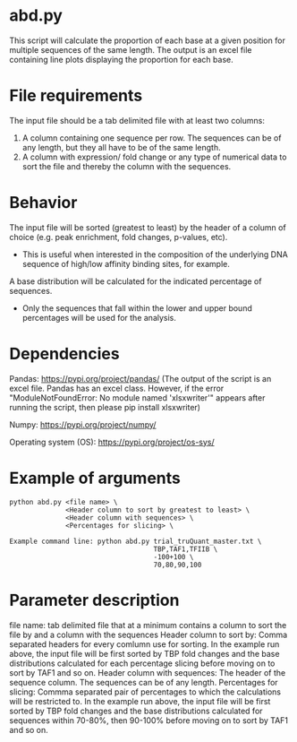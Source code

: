 # abd.py #
This script will calculate the proportion of each base at a given position for multiple sequences of the same length. The output is an excel file containing line plots displaying the proportion for each base. 

# File requirements #
The input file should be a tab delimited file with at least two columns: 
   1. A column containing one sequence per row. The sequences can be of any length, but they all have to be of the same length.
   2. A column with expression/ fold change or any type of numerical data to sort the file and thereby the column with the sequences.

# Behavior #
The input file will be sorted (greatest to least) by the header of a column of choice (e.g. peak enrichment, fold changes, p-values, etc). 
  * This is useful when interested in the composition of the underlying DNA sequence of high/low affinity binding sites, for example. 

A base distribution will be calculated for the indicated percentage of sequences.
  * Only the sequences that fall within the lower and upper bound percentages will be used for the analysis.

# Dependencies #
Pandas: https://pypi.org/project/pandas/
(The output of the script is an excel file. Pandas has an excel class. However, if the error "ModuleNotFoundError: No module named 'xlsxwriter'" appears after running the script, then please pip install xlsxwriter)

Numpy: https://pypi.org/project/numpy/

Operating system (OS): https://pypi.org/project/os-sys/

# Example of arguments #
```
python abd.py <file name> \
              <Header column to sort by greatest to least> \
              <Header column with sequences> \
              <Percentages for slicing> \

Example command line: python abd.py trial_truQuant_master.txt \
                                    TBP,TAF1,TFIIB \
                                    -100+100 \
                                    70,80,90,100
```
# Parameter description #
file name: <str> tab delimited file that at a minimum contains a column to sort the file by and a column with the sequences
Header column to sort by: <str> Comma separated headers for every comlumn use for sorting. In the example run above, the input file will be first sorted by TBP fold changes and the base distributions calculated for each percentage slicing before moving on to sort by TAF1 and so on.
Header column with sequences: <str> The header of the sequence column. The sequences can be of any length.
Percentages for slicing: <int> Commma separated pair of percentages to which the calculations will be restricted to. In the example run above, the input file will be first sorted by TBP fold changes and the base distributions calculated for sequences within 70-80%, then 90-100% before moving on to sort by TAF1 and so on.
